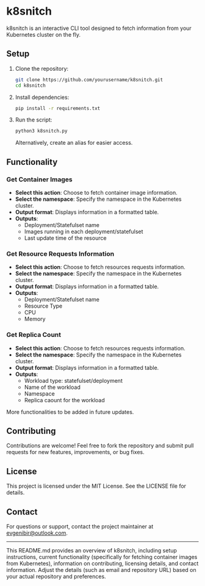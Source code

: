 # k8snitch

k8snitch is an interactive CLI tool designed to fetch information from your Kubernetes cluster on the fly.

## Setup

1. Clone the repository:

   ```bash
   git clone https://github.com/yourusername/k8snitch.git
   cd k8snitch
   ```

2. Install dependencies:

   ```bash
   pip install -r requirements.txt
   ```

3. Run the script:

   ```bash
   python3 k8snitch.py
   ```

   Alternatively, create an alias for easier access.

## Functionality

### Get Container Images

- **Select this action**: Choose to fetch container image information.
- **Select the namespace**: Specify the namespace in the Kubernetes cluster.
- **Output format**: Displays information in a formatted table.
- **Outputs**:
  - Deployment/Statefulset name
  - Images running in each deployment/statefulset
  - Last update time of the resource

### Get Resource Requests Information

- **Select this action**: Choose to fetch resources requests information.
- **Select the namespace**: Specify the namespace in the Kubernetes cluster.
- **Output format**: Displays information in a formatted table.
- **Outputs**:
  - Deployment/Statefulset name
  - Resource Type 
  - CPU
  - Memory

### Get Replica Count

- **Select this action**: Choose to fetch resources requests information.
- **Select the namespace**: Specify the namespace in the Kubernetes cluster.
- **Output format**: Displays information in a formatted table.
- **Outputs**:
  - Workload type: statefulset/deployment
  - Name of the workload
  - Namespace
  - Replica caount for the workload

More functionalities to be added in future updates.

## Contributing

Contributions are welcome! Feel free to fork the repository and submit pull requests for new features, improvements, or bug fixes.

## License

This project is licensed under the MIT License. See the LICENSE file for details.

## Contact

For questions or support, contact the project maintainer at evgenibir@outlook.com.

---

This README.md provides an overview of k8snitch, including setup instructions, current functionality (specifically for fetching container images from Kubernetes), information on contributing, licensing details, and contact information. Adjust the details (such as email and repository URL) based on your actual repository and preferences.